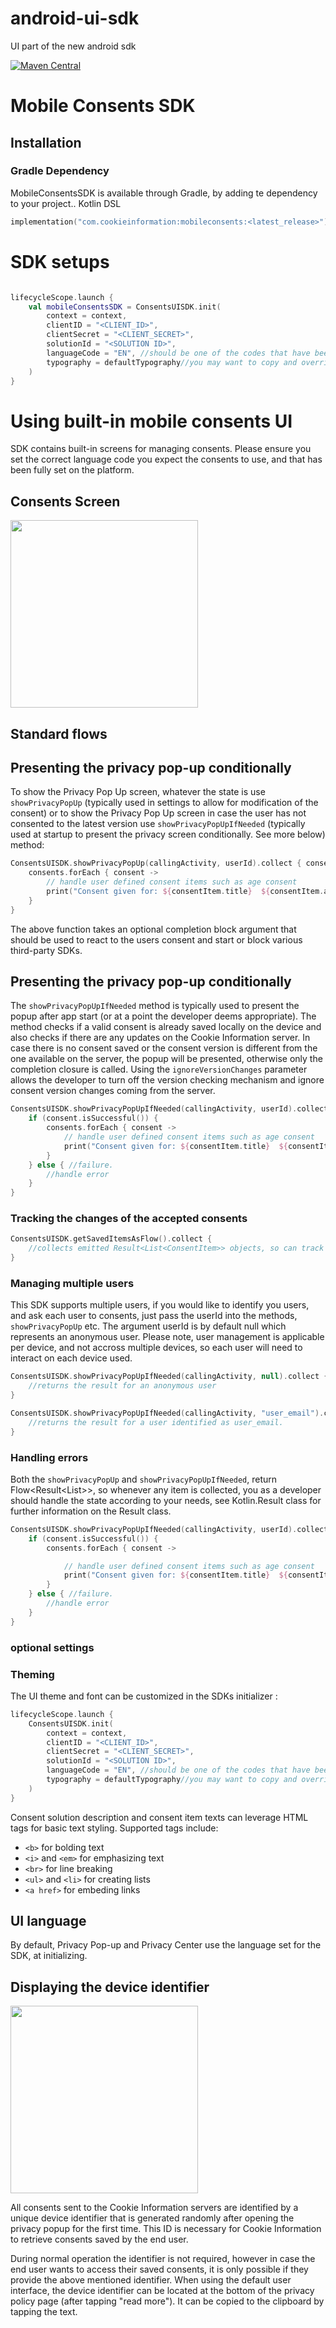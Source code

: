# android-ui-sdk

UI part of the new android sdk

[![Maven Central](https://img.shields.io/maven-central/v/com.cookieinformation/mobileconsents.svg?label=latest%20release)](https://search.maven.org/artifact/com.cookieinformation/mobileconsents)

# Mobile Consents SDK

## Installation

### Gradle Dependency

MobileConsentsSDK is available through Gradle, by adding te dependency to your project..
Kotlin DSL

```kotlin
implementation("com.cookieinformation:mobileconsents:<latest_release>")
```

# SDK setups

```kotlin

lifecycleScope.launch {
    val mobileConsentsSDK = ConsentsUISDK.init(
        context = context,
        clientID = "<CLIENT_ID>",
        clientSecret = "<CLIENT_SECRET>",
        solutionId = "<SOLUTION ID>",
        languageCode = "EN", //should be one of the codes that have been set up ont he platform
        typography = defaultTypography//you may want to copy and override some fields to make it blend into your app  
    )
}

```

# Using built-in mobile consents UI

SDK contains built-in screens for managing consents.
Please ensure you set the correct language code you expect the consents to use, and that has been
fully set on the platform.

## Consents Screen
<img src="https://github.com/cookie-information/android-ui-sdk/assets/19759748/dfde5431-4068-4ecc-a23c-42441ff020e9" width="300">

## Standard flows
## Presenting the privacy pop-up conditionally
To show the Privacy Pop Up screen, whatever the state is use `showPrivacyPopUp` (typically used in settings to
allow for modification of the consent) 
or to show the Privacy Pop Up screen in case the user has not consented to the latest version use `showPrivacyPopUpIfNeeded` (typically used at startup to
present the privacy screen conditionally. See more below) method:

```kotlin
ConsentsUISDK.showPrivacyPopUp(callingActivity, userId).collect { consents ->
    consents.forEach { consent ->
        // handle user defined consent items such as age consent
        print("Consent given for: ${consentItem.title}  ${consentItem.accepted}")
    }
}
```

The above function takes an optional completion block argument that should be used to react to the
users consent and start or block various third-party SDKs.

## Presenting the privacy pop-up conditionally

The `showPrivacyPopUpIfNeeded` method is typically used to present the popup after app start (or at
a point the developer deems appropriate).
The method checks if a valid consent is already saved locally on the device and also checks if there
are any updates on the Cookie Information server. In case there is no consent saved or the consent
version is different from the one available on the server, the popup will be presented, otherwise
only the completion closure is called. Using the `ignoreVersionChanges` parameter allows the
developer to turn off the version checking mechanism and ignore consent version changes coming from
the server.

```kotlin
ConsentsUISDK.showPrivacyPopUpIfNeeded(callingActivity, userId).collect { consents ->
    if (consent.isSuccessful()) {
        consents.forEach { consent ->
            // handle user defined consent items such as age consent
            print("Consent given for: ${consentItem.title}  ${consentItem.accepted}")
        }
    } else { //failure.
        //handle error
    }
}
```

### Tracking the changes of the accepted consents

```kotlin
ConsentsUISDK.getSavedItemsAsFlow().collect {
    //collects emitted Result<List<ConsentItem>> objects, so can track the changes
}
```
### Managing multiple users

This SDK supports multiple users, if you would like to identify you users, and ask each user to consents, just pass the userId into the methods, `showPrivacyPopUp` etc.
The argument userId is by default null which represents an anonymous user.
Please note, user management is applicable per device, and not accross multiple devices, so each user will need to interact on each device used.

```kotlin
ConsentsUISDK.showPrivacyPopUpIfNeeded(callingActivity, null).collect { consents ->
    //returns the result for an anonymous user
}
```

```kotlin
ConsentsUISDK.showPrivacyPopUpIfNeeded(callingActivity, "user_email").collect { consents ->
    //returns the result for a user identified as user_email.
}
```

### Handling errors

Both the `showPrivacyPopUp` and `showPrivacyPopUpIfNeeded`, return Flow<Result<List<ConsentItem>>>,
so whenever any item is collected,
you as a developer should handle the state according to your needs, see Kotlin.Result class for further
information on the Result class.

```kotlin
ConsentsUISDK.showPrivacyPopUpIfNeeded(callingActivity, userId).collect { consents ->
    if (consent.isSuccessful()) {
        consents.forEach { consent ->

            // handle user defined consent items such as age consent
            print("Consent given for: ${consentItem.title}  ${consentItem.accepted}")
        }
    } else { //failure.
        //handle error
    }
}
```

### optional settings
### Theming

The UI theme and font can be customized in the SDKs initializer :

```kotlin
lifecycleScope.launch {
    ConsentsUISDK.init(
        context = context,
        clientID = "<CLIENT_ID>",
        clientSecret = "<CLIENT_SECRET>",
        solutionId = "<SOLUTION ID>",
        languageCode = "EN", //should be one of the codes that have been set up ont he platform
        typography = defaultTypography//you may want to copy and override some fields to make it blend into your app  
    )
}
```

Consent solution description and consent item texts can leverage HTML tags for basic text styling.
Supported tags include:

- `<b>` for bolding text
- `<i>` and `<em>` for emphasizing text
- `<br>` for line breaking
- `<ul>` and `<li>` for creating lists
- `<a href>` for embeding links


## UI language

By default, Privacy Pop-up and Privacy Center use the language set for the SDK, at initializing.

## Displaying the device identifier

<img src="https://github.com/cookie-information/android-ui-sdk/assets/19759748/806d65cf-54e4-412a-9056-8e9b1f1df2ba" width="300">

All consents sent to the Cookie Information servers are identified by a unique device identifier
that is generated randomly after opening the privacy popup for the first time. This ID is necessary
for Cookie Information to retrieve consents saved by the end user.

During normal operation the identifier is not required, however in case the end user wants to access
their saved consents, it is only possible if they provide the above mentioned identifier. When using
the default user interface, the device identifier can be located at the bottom of the privacy policy
page (after tapping "read more"). It can be copied to the clipboard by tapping the text.

